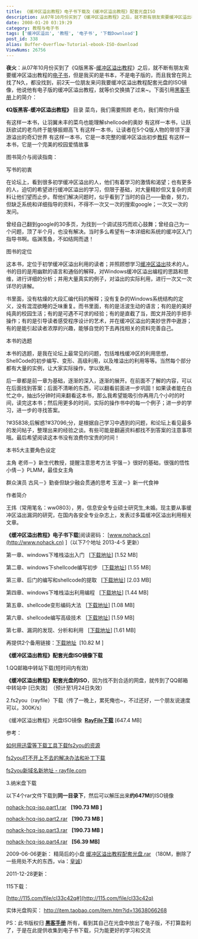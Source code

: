 ```yaml
---
title: 《缓冲区溢出教程》电子书下载及《缓冲区溢出教程》配套光盘ISO
description: 从07年10月份买到了《缓冲区溢出教程》之后，就不断有朋友索要缓冲区溢出教程的/tags/%E7%94%B5%E5%AD%90%E4%B9%A6">电子书，但是我买的是书本，不是电子版的，而且我曾在网上找了N久，都没找到，前2天一位朋友来问我要缓冲区溢出教程配套光盘的ISO镜像
date: 2008-01-20 03:19:29
category: 教程与电子书
tags: ['缓冲区溢出', '教程', '电子书', '下载Download']
post_id: 338
alias: Buffer-Overflow-Tutorial-ebook-ISO-download
ViewNums: 26756
---
```


**夜火**：从07年10月份买到了《Q版黑客-[缓冲区溢出教程](/blog/215a)》之后，就不断有朋友索要缓冲区溢出教程的[电子书](/tags/%E7%94%B5%E5%AD%90%E4%B9%A6)，但是我买的是书本，不是电子版的，而且我曾在网上找了N久，都没找到，前2天一位朋友来问我要缓冲区溢出教程配套光盘的ISO镜像，他说他有电子版的缓冲区溢出教程，就等价交换搞了过来~。下面引用[黑客手册](http://www.nohack.cn)上的简介：

**《Q版黑客-缓冲区溢出教程》**
目录
菜鸟，我们需要照顾
老鸟，我们帮你升级

有这样一本书，让羽翼未丰的菜鸟也能理解shellcode的奥妙
有这样一本书，让跃跃欲试的老鸟终于能够振翅高飞
有这样一本书，让读者在5个Q版人物的带领下漫游溢出的奇幻世界
有这样一本书，它是一本完整的缓冲区溢出初步[教程](/tags/%E6%95%99%E7%A8%8B)
有这样一本书，它是一个完美的校园爱情故事

图书简介与阅读指南：

写书的初衷

在论坛上，看到很多初学缓冲区溢出的人，他们有着学习的激情和渴望；也有更多的人，迫切的希望进行缓冲区溢出的学习，但限于基础，对大量精妙但又复杂的资料让他们望而止步。帮他们解决问题时，似乎看到了当时的自己――勤奋，努力，但缺乏系统和详细指导的资料，不得不一次又一次的搜索google；一次又一次的发问。

曾经自己翻到google的30多页，为找到一个调试技巧而欢心鼓舞；曾经自己为一个问题，顶了半个月，也没有解决。当时多么希望有一本详细和系统的缓冲区入门指导书啊。临渊羡鱼，不如结网而退！

图书的定位

这本书，定位于初学缓冲区溢出利用的读者；并照顾想学习[缓冲区溢出](/tags/%E7%BC%93%E5%86%B2%E5%8C%BA%E6%BA%A2%E5%87%BA)技术的人。书的目的是用幽默的语言和通俗的解释，对Windows缓冲区溢出编程的思路和思维，进行详细的分析；并用大量真实的例子，对溢出的实际利用，进行一次又一次详尽的讲解。

书里面，没有枯燥的大段汇编代码的解释；没有复杂的Windows系统结构的定义，没有混混欲睡的乏味重复。而书里面，有的是活波生动的语言；有的是的美好纯真的校园生活；有的是可遇不可求的经验；有的是直截了当，图文并茂的手把手操作；有的是引导读者感受程序设计的艺术，并在缓冲区溢出的美妙世界中遨游；有的是能引起读者浓厚的兴趣，能够自觉的下去再找相关的资料完善自己。

本书的选题

本书的选题，是我在论坛上最常见的问题，包括堆栈缓冲区的利用思想，ShellCode的初步编写、变形、高级利用，以及堆溢出的利用等等。当然每个部分都有大量的实例，让大家实际操作，学以致用。

后一章都是前一章为基础，逐渐的深入，逐渐的展开。在前面不了解的内容，可以在后面找到答案；后面不清晰的东西，可以翻看前面进一步巩固！如果读者能在白忙之中，抽出5分钟时间来翻看这本书，那么我希望能吸引你再用几个小时的时间，读完这本书；然后用更多的时间，实际的操作书中的每一个例子；进一步的学习，进一步的寻找答案。

?#35838;后解惑?#37096;分，是根据自己学习中遇到的问题，和论坛上看见最多的发问帖子，整理出来的经验之谈。有些可能是翻遍资料都找不到答案的注意事项哦。最后希望阅读这本书没有浪费你宝贵的时间！

本书5大主要角色设定

主角
老师－》新生代教授，提醒注意思考方法
宇强－》很好的基础，很强的悟性
小倩－》PLMM，最佳女主角

群众演员
古风－》勤奋但缺少融会贯通的思考
玉波－》新一代食神

作者简介

王炜（常用笔名：ww0803），男，信息安全专业硕士研究生,未婚。现主要从事缓冲区溢出漏洞的研究，在国内各安全专业杂志上，发表过多篇缓冲区溢出利用相关文章。

**《缓冲区溢出教程》电子书下载**[阅读密码： [www.nohack.cn](http://www.nohack.cn) ]（以下7个地址 2013-4-5 更新）

第一章、windows下堆栈溢出入门   [[下载地址](http://www.yypan.com/views-170397.html)] [1.52 MB]

第二章、windows下shellcode编写初步   [[下载地址](http://www.yypan.com/views-170398.html)] [1.55 MB]

第三章、后门的编写和shellcode的提取   [[下载地址](http://www.yypan.com/views-170399.html)] [2.03 MB]

第四章、windows下堆栈溢出利用编程   [[下载地址](http://www.yypan.com/views-170400.html)] [1.44 MB]

第五章、shellcode变形编码大法   [[下载地址](http://www.yypan.com/views-170401.html)] [1.08 MB]

第六章、shellcode编写高级技术   [[下载地址](http://www.yypan.com/views-170402.html)] [1.59 MB]

第七章、漏洞的发现、分析和利用   [[下载地址](http://www.yypan.com/views-170403.html)] [1.61 MB]

再提供2个备用链接：[下载地址](download.asp?id=37)  [10.82 M ]

**《缓冲区溢出教程》配套光盘ISO镜像下载**

1.QQ邮箱中转站下载(短时间内有效)

**《缓冲区溢出教程》配套光盘的ISO**，因为找不到合适的网盘，就传到了QQ邮箱中转站中 [已失效]  （预计至1月24日失效）

2.fs2you（rayfile）下载（传了一晚上，累死俺也~，不过还好，一个朋友说速度可以，300K/s）

《缓冲区溢出教程》光盘ISO镜像  [**RayFile下载**](http://www.rayfile.com/files/d7dac07a-c78a-11dc-b0e7-0014221b798a/) [647.4 MB]

参考：

[如何用迅雷等下载工具下载fs2you的资源](/blog/xiazaigongju-xiazai-fs2you-javascript)

[fs2you打不开上不去的解决办法和补丁下载](/blog/fs2you-dabukai-buding "fs2you打不开上不去的解决办法和补丁下载")

[fs2you新域名新地址 - rayfile.com](/blog/fs2you-rayfilecom "fs2you新域名新地址 - rayfilecom")

3.纳米盘下载

以下4个rar文件下载到**同一目录下**，然后可以解压出来**约647M**的ISO镜像

[nohack-hcq-iso.part1.rar](http://www.namipan.com/downfile/nohack-hcq-iso.part1.rar/84d9e9829d4b4d9a15918f4b614fd9d72669189d00c2eb0b)   **[190.73 MB ]**

[nohack-hcq-iso.part2.rar](http://www.namipan.com/downfile/nohack-hcq-iso.part2.rar/a862518636d8f4d0628f497a6d5fd485e2946cc100c2eb0b)   **[190.73 MB ]**

[nohack-hcq-iso.part3.rar](http://www.namipan.com/downfile/nohack-hcq-iso.part3.rar/c4314ee9200e864a84f199b8a0a89433b9e90ac900c2eb0b)   **[190.73 MB ]**

[nohack-hcq-iso.part4.rar](http://www.namipan.com/downfile/nohack-hcq-iso.part4.rar/805968c2f3b82fd016a979da62db5261f8c6a995494c8603)   **[56.39 MB]**

2009-06-06更新：
精简后的小盘 [缓冲区溢出教程配套光盘.rar](http://www.namipan.com/d/%E7%BC%93%E5%86%B2%E5%8C%BA%E6%BA%A2%E5%87%BA%E6%95%99%E7%A8%8B%E9%85%8D%E5%A5%97%E5%85%89%E7%9B%98.rar/c8f6932b17984f262997f2b5063685f879fac8582152cd0b) （180M，删除了一些用处不大的东西，via：[皇诚](http://www.youstar.org.ru)）

2011-12-28更新：

115下载：

[http://115.com/file/cl33c42q#](http://115.com/file/cl33c42q)

实体光盘购买：
<http://item.taobao.com/item.htm?id=13638066268>

PS：此书版权归 [**黑客手册**](http://www.nohack.cn) 所有，看到其自己在光盘中放出了电子版，不打算盈利了，于是在此提供收集到电子书下载，只为能更好的学习和交流

